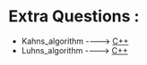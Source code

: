 # Extra Questions :

* Kahns_algorithm ----> [C++](/Code/C++/Kahns_algorithm.cpp)
* Luhns_algorithm ----> [C++](/Code/C++/Luhns_algorithm.cpp)

